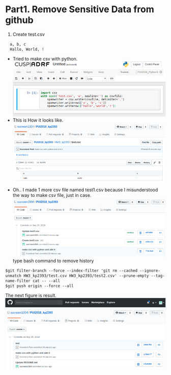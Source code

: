 # Part1. Remove Sensitive Data from github
1. Create test.csv
```
  a, b, c
  Hallo, World, !
```
- Tried to make csv with python.
![making_csv](./img/make_csv.png)
- This is How it looks like.
![frame_csv](./img/csv_frame.png)
- Oh.. I made 1 more csv file named test1.csv because I misunderstood the way to make csv file, just in case.
![commits_csv](./img/commits.png)
type bash command to remove history
```
$git filter-branch --force --index-filter 'git rm --cached --ignore-unmatch HW3_kp2393/test.csv HW3_kp2393/test2.csv' --prune-empty --tag-name-filter cat -- --all
$git push origin --force --all
```
The next figure is result.
![result](./img/results.png)